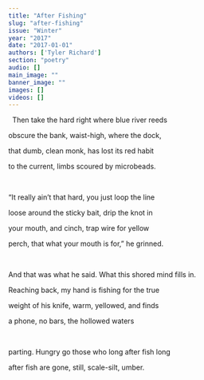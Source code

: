 ```yaml
---
title: "After Fishing"
slug: "after-fishing"
issue: "Winter"
year: "2017"
date: "2017-01-01"
authors: ['Tyler Richard']
section: "poetry"
audio: []
main_image: ""
banner_image: ""
images: []
videos: []
---
```

  Then take the hard right where blue river reeds

 obscure the bank, waist-high, where the dock,

 that dumb, clean monk, has lost its red habit 

 to the current, limbs scoured by microbeads.

  

 “It really ain’t that hard, you just loop the line

 loose around the sticky bait, drip the knot in

 your mouth, and cinch, trap wire for yellow

 perch, that what your mouth is for,” he grinned.

  

 And that was what he said. What this shored mind fills in.

 Reaching back, my hand is fishing for the true 

 weight of his knife, warm, yellowed, and finds 

 a phone, no bars, the hollowed waters

  

 parting. Hungry go those who long after fish long

 after fish are gone, still, scale-silt, umber. 

